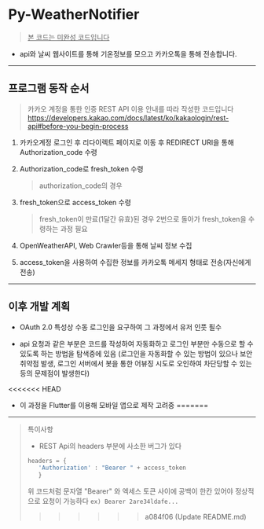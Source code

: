 <!-- -*- coding: utf-8 -*- -->

# Py-WeatherNotifier

> <u>본 코드는 미완성 코드입니다</u>

- api와 날씨 웹사이트를 통해 기온정보를 모으고 카카오톡을 통해 전송합니다.

---

## 프로그램 동작 순서

> 카카오 계정을 통한 인증 REST API 이용 안내를 따라 작성한 코드입니다
> https://developers.kakao.com/docs/latest/ko/kakaologin/rest-api#before-you-begin-process

1. 카카오계정 로그인 후 리다이렉트 페이지로 이동 후 REDIRECT URI을 통해 Authorization_code 수령

2. Authorization_code로 fresh_token 수령

   > authorization_code의 경우

3. fresh_token으로 access_token 수령

   > fresh_token이 만료(1달간 유효)된 경우 2번으로 돌아가 fresh_token을 수령하는 과정 필요

4. OpenWeatherAPI, Web Crawler등을 통해 날씨 정보 수집

5. access_token을 사용하여 수집한 정보를 카카오톡 메세지 형태로 전송(자신에게 전송)

---

## 이후 개발 계획

- OAuth 2.0 특성상 수동 로그인을 요구하여 그 과정에서 유저 인풋 필수

- api 요청과 같은 부분은 코드를 작성하여 자동화하고 로그인 부분만 수동으로 할 수 있도록 하는 방법을 탐색중에 있음 (로그인을 자동화할 수 있는 방법이 있으나 보안취약점 발생, 로그인 서버에서 봇을 통한 어뷰징 시도로 오인하여 차단당할 수 있는 등의 문제점이 발생한다)

<<<<<<< HEAD
- 이 과정을 Flutter를 이용해 모바일 앱으로 제작 고려중
=======
---

> 특이사항
>
> - REST Api의 headers 부분에 사소한 버그가 있다
>
> ```python
> headers = {
>    'Authorization' : "Bearer " + access_token
>    }
> ```
>
> 위 코드처럼 문자열 "Bearer" 와 엑세스 토큰 사이에 공백이 한칸 있어야 정상적으로 요청이 가능하다
> `ex) Bearer 2are34ldafe...`
>>>>>>> a084f06 (Update README.md)
